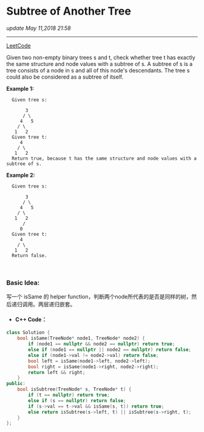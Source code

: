 # Subtree of Another Tree
_update May 11,2018  21:58_

---
[LeetCode](https://leetcode.com/problems/subtree-of-another-tree/description/)


Given two non-empty binary trees s and t, check whether tree t has exactly the same structure and node values with a subtree of s. A subtree of s is a tree consists of a node in s and all of this node's descendants. The tree s could also be considered as a subtree of itself.

**Example 1:**

      Given tree s:
      
           3
          / \
         4   5
        / \
       1   2
      Given tree t:
         4 
        / \
       1   2
      Return true, because t has the same structure and node values with a subtree of s.

**Example 2:**
      
      Given tree s:
      
           3
          / \
         4   5
        / \
       1   2
          /
         0
      Given tree t:
         4
        / \
       1   2
      Return false.

<br>

### Basic Idea:
写一个 isSame 的 helper function，判断两个node所代表的是否是同样的树，然后递归调用。两层递归嵌套。

* #### C++ Code：
```cpp
class Solution {
    bool isSame(TreeNode* node1, TreeNode* node2) {
        if (node1 == nullptr && node2 == nullptr) return true;
        else if (node1 == nullptr || node2 == nullptr) return false;
        else if (node1->val != node2->val) return false;
        bool left = isSame(node1->left, node2->left);
        bool right = isSame(node1->right, node2->right);
        return left && right;
    }
public:
    bool isSubtree(TreeNode* s, TreeNode* t) {
        if (t == nullptr) return true;
        else if (s == nullptr) return false;
        if (s->val == t->val && isSame(s, t)) return true;
        else return isSubtree(s->left, t) || isSubtree(s->right, t);
    }
};
```